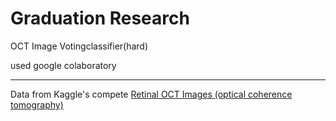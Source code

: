 # Graduation Research
 OCT Image Votingclassifier(hard)
 
 used google colaboratory
____
Data from Kaggle's compete [Retinal OCT Images (optical coherence tomography)](https://www.kaggle.com/datasets/paultimothymooney/kermany2018)

